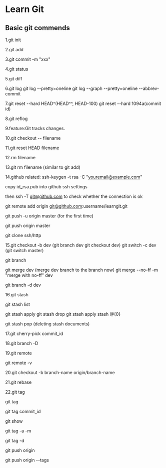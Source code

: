 # Learn Git

## Basic git commends

1.git init

2.git add

3.git commit -m "xxx"

4.git status

5.git diff

6.git log     git log --pretty=oneline   git log --graph --pretty=oneline --abbrev-commit

7.git reset --hard HEAD^(HEAD^^, HEAD-100)       git reset --hard 1094a(commit id)

8.git reflog

9.feature:Git tracks changes.

10.git checkout -- filename

11.git reset HEAD filename

12.rm filename

13.git rm filename (similar to git add)

14.github related: ssh-keygen -t rsa -C "youremail@example.com"

copy id_rsa.pub into github ssh settings

then ssh -T git@github.com to check whether the connection is ok



git remote add origin git@github.com:username/learngit.git

git push -u origin master (for the first time)

git push origin master

git clone ssh/http

15.git checkout -b dev (git branch dev  git checkout dev)   git switch -c dev  (git switch master)

git branch

git merge dev (merge dev branch to the branch now)     git merge --no-ff -m "merge with no-ff" dev 

git branch -d dev

16.git stash

git stash list 

git stash apply   git stash drop    git stash apply stash @{0}

git stash pop (deleting stash documents)

17.git cherry-pick commit_id

18.git branch -D <name>

19.git remote

git remote  -v

20.git checkout -b branch-name origin/branch-name

21.git rebase

22.git tag <name>

git tag

git tag <name> commit_id

git show <tagname>

git tag -a <tagname> -m <description>

git tag -d <tagname>

git push origin <tagname>

git push origin --tags





























